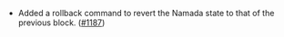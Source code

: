 - Added a rollback command to revert the Namada state to that of the previous
  block. ([#1187](https://github.com/anoma/namada/pull/1187))